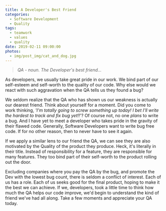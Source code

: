 ```yaml
---
title: A Developer's Best Friend
categories:
  - Software Development
  - Quality
tags:
  - teamwork
  - values
  - quality
date: 2019-02-11 09:00:00
photos: 
  - img/post_img/cat_and_dog.jpg
---
```


> _QA - noun. The Developer's best friend..._
>

As developers, we usually take great pride in our work. We bind part of our self-esteem and self-worth to the quality of our code. Why else would we react with such aggravation when the QA tells us they found a bug?

We seldom realize that the QA who has shown us our weakness is actually our dearest friend. Think about yourself for a moment. Did you come to work thinking, _'I'm totally going to screw something up today! I bet I'll write the hardest to track and fix bug yet!!_'? Of course not, no one _plans_ to write a bug. And I have yet to meet a developer who takes pride in the gravity of their flawed code. Generally, Software Developers want to write bug free code. If for no other reason, then to never have to see it again.

If we apply a similar lens to our friend the QA, we can see they are also motivated by the Quality of the product they produce. Heck, it's literally in their title. Instead of responsibility for a feature, they are responsible for many features. They too bind part of their self-worth to the product rolling out the door.

Excluding companies where you pay the QA by the bug, and promote the Dev with the lowest bug count, there is seldom a conflict of interest. Each of us has a role. Each of us seeks good for the final product, hoping to make it the best we can achieve. If we, developers, took a little time to think how much the QA helps our code improve, we'd begin to understand the kind of friend we've had all along. Take a few moments and appreciate your QA today.